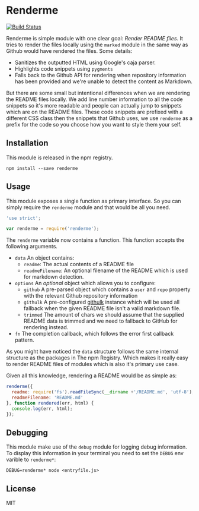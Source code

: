 # Renderme

[![Build Status](https://travis-ci.org/3rd-Eden/renderme.svg?branch=master)](https://travis-ci.org/3rd-Eden/renderme)

Renderme is simple module with one clear goal: *Render README files*. It tries
to render the files locally using the `marked` module in the same way as Github
would have rendered the files. Some details:

- Sanitizes the outputted HTML using Google's caja parser.
- Highlights code snippets using `pygments`
- Falls back to the Github API for rendering when repository information has
  been provided and we're unable to detect the content as Markdown.

But there are some small but intentional differences when we are rendering the
README files locally. We add line number information to all the code snippets so
it's more readable and people can actually jump to snippets which are on the
README files. These code snippets are prefixed with a different CSS class then
the snippets that Github uses, we use `renderme` as a prefix for the code so you
choose how you want to style them your self.

## Installation

This module is released in the npm registry.

```
npm install --save renderme
```

## Usage

This module exposes a single function as primary interface. So you can simply
require the `renderme` module and that would be all you need.

```js
'use strict';

var renderme = require('renderme');
```

The `renderme` variable now contains a function. This function accepts the
following arguments.

- `data` An object contains:
  - `readme`: The actual contents of a README file
  - `readmeFilename`: An optional filename of the README which is used for
    markdown detection.
- `options` An *optional* object which allows you to configure:
  - `github` A pre-parsed object which contains a `user` and `repo` property
    with the relevant Github repository information
  - `githulk` A pre-configured [githulk] instance which will be used all
    fallback when the given README file isn't a valid markdown file.
  - `trimmed` The amount of chars we should assume that the supplied README data
    is trimmed and we need to fallback to GitHub for rendering instead.
- `fn` The completion callback, which follows the error first callback pattern.

As you might have noticed the `data` structure follows the same internal
structure as the packages in The npm Registry. Which makes it really easy to
render README files of modules which is also it's primary use case.

Given all this knowledge, rendering a README would be as simple as:

```js
renderme({
  readme: require('fs').readFileSync(__dirname +'/README.md', 'utf-8'),
  readmeFilename: 'README.md'
}, function rendered(err, html) {
  console.log(err, html);
});
```

## Debugging

This module make use of the `debug` module for logging debug information. To
display this information in your terminal you need to set the `DEBUG` env varible
to `renderme*`:

```
DEBUG=renderme* node <entryfile.js>
```

## License

MIT

[githulk]: https://github.com/3rd-Eden/githulk
